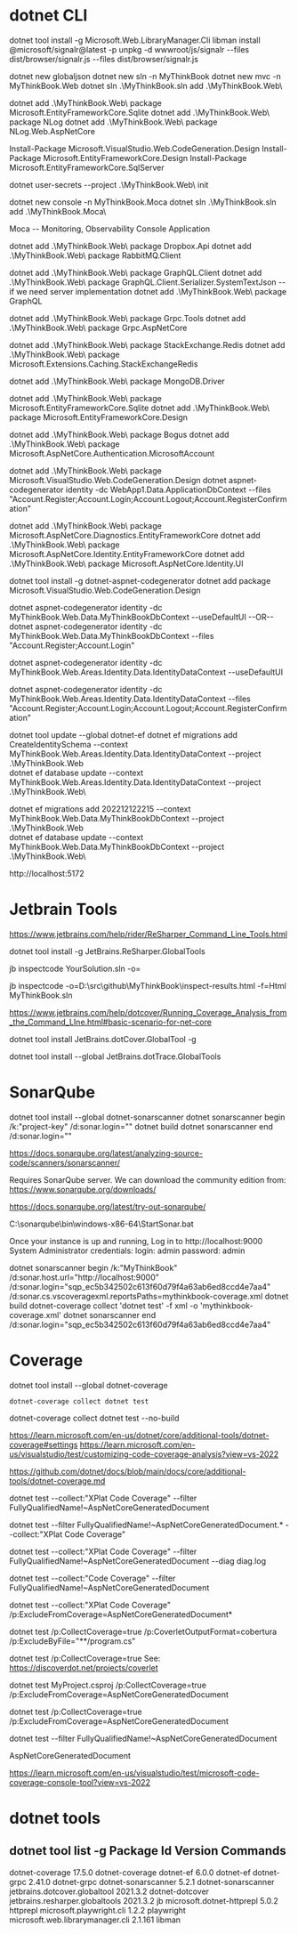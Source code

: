 # dotnet CLI

dotnet tool install -g Microsoft.Web.LibraryManager.Cli
libman install @microsoft/signalr@latest -p unpkg -d wwwroot/js/signalr --files dist/browser/signalr.js --files dist/browser/signalr.js

dotnet new globaljson
dotnet new sln -n MyThinkBook
dotnet new mvc -n MyThinkBook.Web
dotnet sln .\MyThinkBook.sln add .\MyThinkBook.Web\

dotnet add .\MyThinkBook.Web\ package Microsoft.EntityFrameworkCore.Sqlite
dotnet add .\MyThinkBook.Web\ package NLog
dotnet add .\MyThinkBook.Web\ package NLog.Web.AspNetCore

Install-Package Microsoft.VisualStudio.Web.CodeGeneration.Design
Install-Package Microsoft.EntityFrameworkCore.Design
Install-Package Microsoft.EntityFrameworkCore.SqlServer

dotnet user-secrets --project .\MyThinkBook.Web\ init


 dotnet new console -n MyThinkBook.Moca
 dotnet sln .\MyThinkBook.sln add .\MyThinkBook.Moca\

 Moca -- Monitoring, Observability Console Application
 

dotnet add .\MyThinkBook.Web\ package Dropbox.Api
dotnet add .\MyThinkBook.Web\ package RabbitMQ.Client

dotnet add .\MyThinkBook.Web\ package GraphQL.Client
dotnet add .\MyThinkBook.Web\ package GraphQL.Client.Serializer.SystemTextJson
-- if we need server implementation
dotnet add .\MyThinkBook.Web\ package GraphQL

dotnet add .\MyThinkBook.Web\ package Grpc.Tools
dotnet add .\MyThinkBook.Web\ package Grpc.AspNetCore

dotnet add .\MyThinkBook.Web\ package StackExchange.Redis
dotnet add .\MyThinkBook.Web\ package Microsoft.Extensions.Caching.StackExchangeRedis

dotnet add .\MyThinkBook.Web\ package MongoDB.Driver

dotnet add .\MyThinkBook.Web\ package Microsoft.EntityFrameworkCore.Sqlite
dotnet add .\MyThinkBook.Web\ package Microsoft.EntityFrameworkCore.Design

dotnet add .\MyThinkBook.Web\ package Bogus
dotnet add .\MyThinkBook.Web\ package Microsoft.AspNetCore.Authentication.MicrosoftAccount


dotnet add .\MyThinkBook.Web\ package Microsoft.VisualStudio.Web.CodeGeneration.Design
dotnet aspnet-codegenerator identity -dc WebApp1.Data.ApplicationDbContext --files "Account.Register;Account.Login;Account.Logout;Account.RegisterConfirmation"

dotnet add .\MyThinkBook.Web\ package Microsoft.AspNetCore.Diagnostics.EntityFrameworkCore
dotnet add .\MyThinkBook.Web\ package Microsoft.AspNetCore.Identity.EntityFrameworkCore
dotnet add .\MyThinkBook.Web\ package Microsoft.AspNetCore.Identity.UI

dotnet tool install -g dotnet-aspnet-codegenerator
dotnet add package Microsoft.VisualStudio.Web.CodeGeneration.Design

dotnet aspnet-codegenerator identity -dc MyThinkBook.Web.Data.MyThinkBookDbContext --useDefaultUI
--OR--
dotnet aspnet-codegenerator identity -dc MyThinkBook.Web.Data.MyThinkBookDbContext --files "Account.Register;Account.Login"


dotnet aspnet-codegenerator identity -dc MyThinkBook.Web.Areas.Identity.Data.IdentityDataContext --useDefaultUI

dotnet aspnet-codegenerator identity -dc MyThinkBook.Web.Areas.Identity.Data.IdentityDataContext --files "Account.Register;Account.Login;Account.Logout;Account.RegisterConfirmation"


dotnet tool update --global dotnet-ef
dotnet ef migrations add CreateIdentitySchema --context MyThinkBook.Web.Areas.Identity.Data.IdentityDataContext --project .\MyThinkBook.Web\
dotnet ef database update --context MyThinkBook.Web.Areas.Identity.Data.IdentityDataContext --project .\MyThinkBook.Web\

dotnet ef migrations add 202212122215 --context MyThinkBook.Web.Data.MyThinkBookDbContext --project .\MyThinkBook.Web\
dotnet ef database update --context MyThinkBook.Web.Data.MyThinkBookDbContext --project .\MyThinkBook.Web\




http://localhost:5172

# Jetbrain Tools

https://www.jetbrains.com/help/rider/ReSharper_Command_Line_Tools.html

dotnet tool install -g JetBrains.ReSharper.GlobalTools

jb inspectcode YourSolution.sln -o=<PathToOutputFile>

jb inspectcode -o=D:\src\github\MyThinkBook\inspect-results.html -f=Html MyThinkBook.sln

https://www.jetbrains.com/help/dotcover/Running_Coverage_Analysis_from_the_Command_LIne.html#basic-scenario-for-net-core

dotnet tool install JetBrains.dotCover.GlobalTool -g


dotnet tool install --global JetBrains.dotTrace.GlobalTools

# SonarQube

dotnet tool install --global dotnet-sonarscanner
dotnet sonarscanner begin /k:"project-key" /d:sonar.login="<token>"
dotnet build <path to solution.sln>
dotnet sonarscanner end /d:sonar.login="<token>"

https://docs.sonarqube.org/latest/analyzing-source-code/scanners/sonarscanner/

Requires SonarQube server. 
We can download the community edition from:
https://www.sonarqube.org/downloads/

https://docs.sonarqube.org/latest/try-out-sonarqube/

C:\sonarqube\bin\windows-x86-64\StartSonar.bat

Once your instance is up and running, Log in to http://localhost:9000
System Administrator credentials:
login: admin
password: admin


    
dotnet sonarscanner begin /k:"MyThinkBook" /d:sonar.host.url="http://localhost:9000"  /d:sonar.login="sqp_ec5b342502c613f60d79f4a63ab6ed8ccd4e7aa4" /d:sonar.cs.vscoveragexml.reportsPaths=mythinkbook-coverage.xml
dotnet build
dotnet-coverage collect 'dotnet test' -f xml  -o 'mythinkbook-coverage.xml'
dotnet sonarscanner end /d:sonar.login="sqp_ec5b342502c613f60d79f4a63ab6ed8ccd4e7aa4"

# Coverage

dotnet tool install --global dotnet-coverage

`dotnet-coverage collect dotnet test`

dotnet-coverage collect dotnet test --no-build

https://learn.microsoft.com/en-us/dotnet/core/additional-tools/dotnet-coverage#settings
https://learn.microsoft.com/en-us/visualstudio/test/customizing-code-coverage-analysis?view=vs-2022

https://github.com/dotnet/docs/blob/main/docs/core/additional-tools/dotnet-coverage.md


dotnet test --collect:"XPlat Code Coverage" --filter FullyQualifiedName!~AspNetCoreGeneratedDocument

dotnet test --filter FullyQualifiedName!~AspNetCoreGeneratedDocument.* --collect:"XPlat Code Coverage"

dotnet test --collect:"XPlat Code Coverage" --filter FullyQualifiedName!~AspNetCoreGeneratedDocument --diag diag.log

dotnet test --collect:"Code Coverage" --filter FullyQualifiedName!~AspNetCoreGeneratedDocument

dotnet test --collect:"XPlat Code Coverage" /p:ExcludeFromCoverage=AspNetCoreGeneratedDocument*

dotnet test /p:CollectCoverage=true /p:CoverletOutputFormat=cobertura /p:ExcludeByFile="**/program.cs"



dotnet test /p:CollectCoverage=true
See: https://discoverdot.net/projects/coverlet


dotnet test MyProject.csproj /p:CollectCoverage=true /p:ExcludeFromCoverage=AspNetCoreGeneratedDocument

dotnet test /p:CollectCoverage=true /p:ExcludeFromCoverage=AspNetCoreGeneratedDocument

dotnet test --filter FullyQualifiedName\!~AspNetCoreGeneratedDocument

AspNetCoreGeneratedDocument


https://learn.microsoft.com/en-us/visualstudio/test/microsoft-code-coverage-console-tool?view=vs-2022


# dotnet tools

 dotnet tool list -g
Package Id                            Version       Commands
-----------------------------------------------------------------------
dotnet-coverage                       17.5.0        dotnet-coverage
dotnet-ef                             6.0.0         dotnet-ef
dotnet-grpc                           2.41.0        dotnet-grpc
dotnet-sonarscanner                   5.2.1         dotnet-sonarscanner
jetbrains.dotcover.globaltool         2021.3.2      dotnet-dotcover
jetbrains.resharper.globaltools       2021.3.2      jb
microsoft.dotnet-httprepl             5.0.2         httprepl
microsoft.playwright.cli              1.2.2         playwright
microsoft.web.librarymanager.cli      2.1.161       libman
